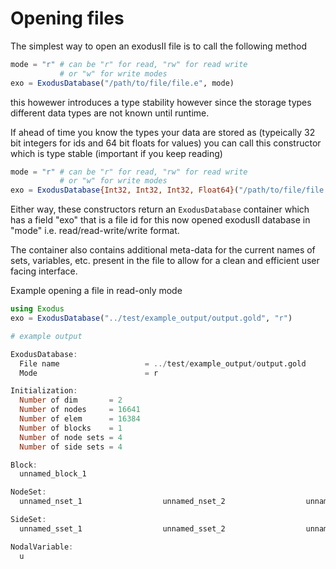 # Opening files

The simplest way to open an exodusII file is to call the following method
```julia
mode = "r" # can be "r" for read, "rw" for read write
           # or "w" for write modes
exo = ExodusDatabase("/path/to/file/file.e", mode)
```
this howewer introduces a type stability however since the storage types different data types are not known until runtime. 

If ahead of time you know the types your data are stored as (typeically 32 bit integers for ids and 64 bit floats for values) you can call this constructor which is type stable (important if you keep reading)
```julia
mode = "r" # can be "r" for read, "rw" for read write
           # or "w" for write modes
exo = ExodusDatabase{Int32, Int32, Int32, Float64}("/path/to/file/file.e", mode)
```
Either way, these constructors return an ```ExodusDatabase``` container which has a field "exo" that is a file id for this now opened exodusII database in "mode" i.e. read/read-write/write format.

The container also contains additional meta-data for the current names of sets, variables, etc. present in the file to allow for a clean and efficient user facing interface.

Example opening a file in read-only mode
```julia
using Exodus
exo = ExodusDatabase("../test/example_output/output.gold", "r")

# example output

ExodusDatabase:
  File name                   = ../test/example_output/output.gold
  Mode                        = r

Initialization:
  Number of dim       = 2
  Number of nodes     = 16641
  Number of elem      = 16384
  Number of blocks    = 1
  Number of node sets = 4
  Number of side sets = 4

Block:
  unnamed_block_1               

NodeSet:
  unnamed_nset_1                  unnamed_nset_2                  unnamed_nset_3                  unnamed_nset_4                               

SideSet:
  unnamed_sset_1                  unnamed_sset_2                  unnamed_sset_3                  unnamed_sset_4                               

NodalVariable:
  u                             



```
